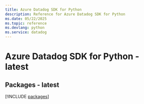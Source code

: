 ```yaml
---
title: Azure Datadog SDK for Python
description: Reference for Azure Datadog SDK for Python
ms.date: 05/22/2025
ms.topic: reference
ms.devlang: python
ms.service: datadog
---
```

# Azure Datadog SDK for Python - latest
## Packages - latest
[!INCLUDE [packages](datadog-index.md)]